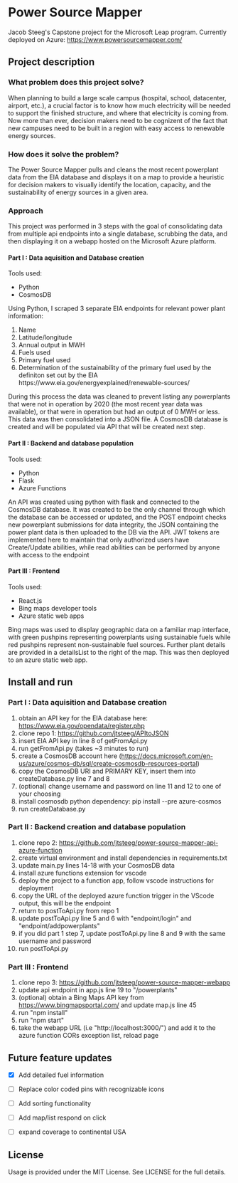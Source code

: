 # Power Source Mapper
Jacob Steeg's Capstone project for the Microsoft Leap program. Currently deployed on Azure: https://www.powersourcemapper.com/
## Project description
### What problem does this project solve?
When planning to build a large scale campus (hospital, school, datacenter, airport, etc.), a crucial factor is to know how much electricity will be needed to support the finished structure, and where that electricity is coming from. Now more than ever, decision makers need to be cognizent of the fact that new campuses need to be built in a region with easy access to renewable energy sources.

### How does it solve the problem?
The Power Source Mapper pulls and cleans the most recent powerplant data from the EIA database and displays it on a map to provide a heuristic for decision makers to visually identify the location, capacity, and the sustainability of energy sources in a given area.

### Approach

This project was performed in 3 steps with the goal of consolidating data from multiple api endpoints into a single database, scrubbing the data, and then displaying it on a webapp hosted on the Microsoft Azure platform.


#### Part I : Data aquisition and Database creation
Tools used:
<ul>
  <li>Python</li>
  <li>CosmosDB</li>
</ul>
Using Python, I scraped 3 separate EIA endpoints for relevant power plant information:
<ol>
  <li>Name</li>
  <li>Latitude/longitude</li>
  <li>Annual output in MWH</li>
  <li>Fuels used</li>
  <li>Primary fuel used</li>
  <li>Determination of the sustainability of the primary fuel used by the definiton set out by the EIA https://www.eia.gov/energyexplained/renewable-sources/ </li>
</ol>

During this process the data was cleaned to prevent listing any powerplants that were not in operation by 2020 (the most recent year data was available), or that were in operation but had an output of 0 MWH or less. This data was then consolidated into a JSON file. A CosmosDB database is created and will be populated via API that will be created next step.
#### Part II : Backend and database population
Tools used:
<ul>
  <li>Python</li>
  <li>Flask</li>
  <li>Azure Functions</>
</ul>
An API was created using python with flask and connected to the CosmosDB database. It was created to be the only channel through which the database can be accessed or updated, and the POST endpoint checks new powerplant submissions for data integrity, the JSON containing the power plant data is then uploaded to the DB via the API. JWT tokens are implemented here to maintain that only authorized users have Create/Update abilities, while read abilities can be performed by anyone with access to the endpoint
  
#### Part III : Frontend
Tools used:
  <ul>
  <li>React.js</li>
  <li>Bing maps developer tools</li>
  <li>Azure static web apps</>
</ul>
 Bing maps was used to display geographic data on a familiar map interface, with green pushpins representing powerplants using sustainable fuels while red pushpins represent non-sustainable fuel sources. Further plant details are provided in a detailsList to the right of the map. This was then deployed to an azure static web app.

## Install and run


### Part I : Data aquisition and Database creation

1. obtain an API key for the EIA database here: https://www.eia.gov/opendata/register.php
2. clone repo 1: https://github.com/jtsteeg/APItoJSON
3. insert EIA API key in line 8 of getFromApi.py
4. run getFromApi.py (takes ~3 minutes to run)
5. create a CosmosDB account here (https://docs.microsoft.com/en-us/azure/cosmos-db/sql/create-cosmosdb-resources-portal)
6. copy the CosmosDB URI and PRIMARY KEY, insert them into createDatabase.py line 7 and 8
7. (optional) change username and password on line 11 and 12 to one of your choosing
8. install cosmosdb python dependency: 	pip install --pre azure-cosmos
9. run createDatabase.py

   
### Part II : Backend creation and database population

1. clone repo 2: https://github.com/jtsteeg/power-source-mapper-api-azure-function
2. create virtual environment and install dependencies in requirements.txt
3. update main.py lines 14-18 with your CosmosDB data
4. install azure functions extension for vscode
5. deploy the project to a function app, follow vscode instructions for deployment
6. copy the URL of the deployed azure function trigger in the VScode output, this will be the endpoint
7. return to postToApi.py from repo 1
8. update postToApi.py line 5 and 6 with "endpoint/login" and "endpoint/addpowerplants" 
9. if you did part 1 step 7, update postToApi.py line 8 and 9 with the same username and password
10. run postToApi.py



### Part III : Frontend

1. clone repo 3: https://github.com/jtsteeg/power-source-mapper-webapp
2. update api endpoint in app.js line 19 to "<endpoint>/powerplants"
3. (optional) obtain a Bing Maps API key from https://www.bingmapsportal.com/ and update map.js line 45
3. run "npm install"
4. run "npm start"
5. take the webapp URL (i.e "http://localhost:3000/") and add it to the azure function CORs exception list, reload page

## Future feature updates
- [x] Add detailed fuel information
- [ ] Replace color coded pins with recognizable icons
- [ ] Add sorting functionality
- [ ] Add map/list respond on click
- [ ] expand coverage to continental USA



## License
Usage is provided under the MIT License. See LICENSE for the full details.
